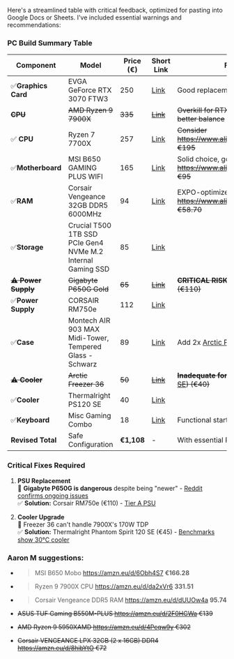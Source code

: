 Here's a streamlined table with critical feedback, optimized for pasting into Google Docs or Sheets. I've included essential warnings and recommendations:

### PC Build Summary Table
| Component       | Model                                 | Price (€) | Short Link                     | Feedback & Recommendations                                                                 |
|-----------------|---------------------------------------|-----------|--------------------------------|--------------------------------------------------------------------------------------------|
| ✅**Graphics Card** | EVGA GeForce RTX 3070 FTW3                 | 250       | [Link](https://www.adverts.ie/graphics-cards/gaming-video-card/36454925) | Good replacement for Rtx 3070                                                              |
| <s>**CPU**          | <s>AMD Ryzen 9 7900X                   | <s>335       | <s>[Link](https://amzn.eu/d/i4CDLNm) | <s>Overkill for RTX 3070. Consider Ryzen 7 7700X (€300) for better balance                   |
| ✅ **CPU**          | Ryzen 7 7700X                   | 257       | [Link](https://amzn.eu/d/bjtmZhb) | <s>Consider https://www.aliexpress.com/item/1005007257731158.html €195                   |
| ✅**Motherboard**  | MSI B650 GAMING PLUS WIFI           | 165       | [Link](https://amzn.eu/d/g2ldEVf) | Solid choice, good VRMs & WiFi    <s>Consider https://www.aliexpress.com/item/1005007681563155.html €95                                                         |
| ✅**RAM**          | Corsair Vengeance 32GB DDR5 6000MHz | 94        | [Link](https://amzn.eu/d/ebCCN63) | EXPO-optimized, ideal for Ryzen 7000... <s>consider https://www.aliexpress.com/item/1005007307436147.html €58.70                                                    |
| ✅**Storage**      | Crucial T500 1TB SSD PCIe Gen4 NVMe M.2 Internal Gaming SSD | 85        | [Link](https://amzn.eu/d/6wKXufs) |                                        |
| **<s>⚠️ Power Supply** | <s>Gigabyte P650G Gold                | <s>65        | [<s>Link](https://www.awd-it.co.uk/gigabyte-p650g-650w-80-gold-certified-non-modular-psu-gp-p650g-uk.html) | <s>**CRITICAL RISK:** Replace immediately with [Corsair RM750e]([https://amzn.eu/d/0bV7k0w](https://amzn.eu/d/bQL98wJ)) (€110) |
| ✅**Power Supply** |CORSAIR RM750e                 | 112        | [Link](https://amzn.eu/d/bQL98wJ) |  |
| ✅**Case**         | Montech AIR 903 MAX Midi-Tower, Tempered Glass - Schwarz   | 89        | [Link](https://amzn.eu/d/2uGgQXD) | Add 2x [Arctic P12 fans](https://amzn.eu/d/gTxPBsY) (€10) for front intake                 |
| **<s>⚠️ Cooler**     |<s> Arctic Freezer 36                   | <s>50        |<s> [Link](https://amzn.eu/d/2fw3MGr) |<s> **Inadequate for 7900X.** Replace with [Thermalright PS120 SE](https://amzn.eu/d/3CwB6wb)) (€40) |
| ✅**Cooler**     | Thermalright PS120 SE                   | 40        | [Link](https://amzn.eu/d/3CwB6wb) ||
| ✅**Keyboard**     | Misc Gaming Combo                   | 18        | [Link](https://amzn.eu/d/fdicvUt) | Functional starter kit                                                                     |
| **Revised Total**| Safe Configuration                  | **€1,108** | -                              | With essential PSU/cooler fixes                                                             |

### Critical Fixes Required
1. **PSU Replacement**  
   📌 **Gigabyte P650G is dangerous** despite being "newer" - [Reddit confirms ongoing issues](https://www.reddit.com/r/IndianGaming/comments/1kgpjce/i_bought_the_gigabyte_p650g_80_gold_psu_need_help/)  
   ✅ **Solution:** Corsair RM750e (€110) - [Tier A PSU](https://cultists.network/140/psu-tier-list/)

2. **Cooler Upgrade**  
   📌 Freezer 36 can't handle 7900X's 170W TDP  
   ✅ **Solution:** Thermalright Phantom Spirit 120 SE (€45) - [Benchmarks show 30°C cooler](https://www.tomshardware.com/reviews/thermalright-phantom-spirit-120-se-review)

### Aaron M suggestions:
- > MSI B650 Mobo  https://amzn.eu/d/6Obh4S7 **€166.28**
- > Ryzen 9 7900X CPU  https://amzn.eu/d/da2xVr6 **331.51**
- > Corsair Vengeance DDR5 RAM  https://amzn.eu/d/dUUOw4a **95.74**

- <s>ASUS TUF Gaming B550M-PLUS https://amzn.eu/d/2F0HGWa €139</s>
- <s>AMD Ryzen 9 5950XAMD https://amzn.eu/d/4Pcqw9y €302</s>
- <s>Corsair VENGEANCE LPX 32GB (2 x 16GB) DDR4 https://amzn.eu/d/8hibYtO €72</s>
